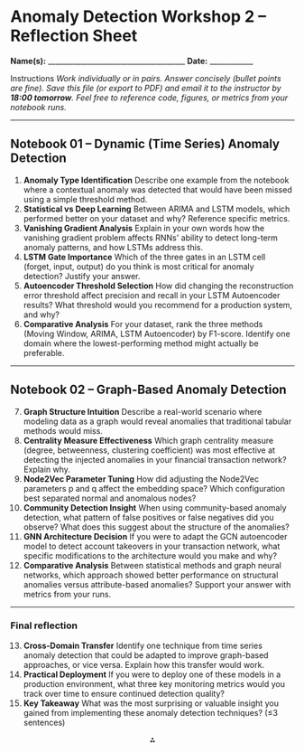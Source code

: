 
# Anomaly Detection Workshop 2 – Reflection Sheet

**Name(s):** ______________________________________  **Date:** ____________

Instructions
*Work individually or in pairs. Answer concisely (bullet points are fine). Save this file (or export to PDF) and email it to the instructor by **18:00 tomorrow**. Feel free to reference code, figures, or metrics from your notebook runs.*

---

## Notebook 01 – Dynamic (Time Series) Anomaly Detection

1. **Anomaly Type Identification**
Describe one example from the notebook where a contextual anomaly was detected that would have been missed using a simple threshold method.
2. **Statistical vs Deep Learning**
Between ARIMA and LSTM models, which performed better on your dataset and why? Reference specific metrics.
3. **Vanishing Gradient Analysis**
Explain in your own words how the vanishing gradient problem affects RNNs' ability to detect long-term anomaly patterns, and how LSTMs address this.
4. **LSTM Gate Importance**
Which of the three gates in an LSTM cell (forget, input, output) do you think is most critical for anomaly detection? Justify your answer.
5. **Autoencoder Threshold Selection**
How did changing the reconstruction error threshold affect precision and recall in your LSTM Autoencoder results? What threshold would you recommend for a production system, and why?
6. **Comparative Analysis**
For your dataset, rank the three methods (Moving Window, ARIMA, LSTM Autoencoder) by F1-score. Identify one domain where the lowest-performing method might actually be preferable.

---

## Notebook 02 – Graph-Based Anomaly Detection

7. **Graph Structure Intuition**
Describe a real-world scenario where modeling data as a graph would reveal anomalies that traditional tabular methods would miss.
8. **Centrality Measure Effectiveness**
Which graph centrality measure (degree, betweenness, clustering coefficient) was most effective at detecting the injected anomalies in your financial transaction network? Explain why.
9. **Node2Vec Parameter Tuning**
How did adjusting the Node2Vec parameters p and q affect the embedding space? Which configuration best separated normal and anomalous nodes?
10. **Community Detection Insight**
When using community-based anomaly detection, what pattern of false positives or false negatives did you observe? What does this suggest about the structure of the anomalies?
11. **GNN Architecture Decision**
If you were to adapt the GCN autoencoder model to detect account takeovers in your transaction network, what specific modifications to the architecture would you make and why?
12. **Comparative Analysis**
Between statistical methods and graph neural networks, which approach showed better performance on structural anomalies versus attribute-based anomalies? Support your answer with metrics from your runs.

---

### Final reflection

13. **Cross-Domain Transfer**
Identify one technique from time series anomaly detection that could be adapted to improve graph-based approaches, or vice versa. Explain how this transfer would work.
14. **Practical Deployment**
If you were to deploy one of these models in a production environment, what three key monitoring metrics would you track over time to ensure continued detection quality?
15. **Key Takeaway**
What was the most surprising or valuable insight you gained from implementing these anomaly detection techniques? (≤3 sentences)

<div style="text-align: center">⁂</div>

[^1]: Reflection_Sheet_AD_Workshop-2.md

